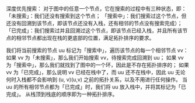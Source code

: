 深度优先搜索：
对于图中的任意一个节点，它在搜索的过程中有三种状态，即：
「未搜索」：我们还没有搜索到这个节点；
「搜索中」：我们搜索过这个节点，但还没有回溯到该节点，即该节点还没有入栈，还有相邻的节点没有搜索完成）；
「已完成」：我们搜索过并且回溯过这个节点，即该节点已经入栈，并且所有该节点的相邻节点都出现在栈的更底部的位置，满足拓扑排序的要求。

我们将当前搜索的节点 uu 标记为「搜索中」，遍历该节点的每一个相邻节点 vv：
如果 vv 为「未搜索」，那么我们开始搜索 vv，待搜索完成回溯到 uu；
如果 vv 为「搜索中」，那么我们就找到了图中的一个环，因此是不存在拓扑排序的；
如果 vv 为「已完成」，那么说明 vv 已经在栈中了，而 uu 还不在栈中，因此 uu 无论何时入栈都不会影响到 (u, v)(u,v) 之前的拓扑关系，以及不用进行任何操作。
当 uu 的所有相邻节点都为「已完成」时，我们将 uu 放入栈中，并将其标记为「已完成」。
从栈顶到栈底的顺序即为一种拓扑排序。
